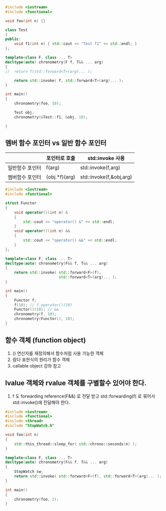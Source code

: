 ```c++
#include <iostream>
#include <functional>

void foo(int n) {}

class Test
{
public:
	void f1(int n) { std::cout << "Test f1" << std::endl; }
};

template<class F, class ... T>
decltype(auto) chronometry(F f, T&& ... arg)
{
//	return f(std::forward<T>(arg)... );

	return std::invoke( f, std::forward<T>(arg)... );
}

int main()
{	
	chronometry(foo, 10);

	Test obj;
	chronometry(&Test::f1, &obj, 10);

}
```

## 멤버 함수 포인터 vs 일반 함수 포인터
|             |포인터로 호출     |std::invoke 사용        |
|--           |--             |--                     |
|일반함수 포인터 |f(arg)          |std::invoke(f,arg)     |
|멤버함수 포인터 |(obj.*f)(arg)   |std::invoke(f,&obj,arg)|


```c++
#include <iostream>
#include <functional>

struct Functor
{
	void operator()(int n) &
	{
		std::cout << "operator() &" << std::endl;
	}
	void operator()(int n) &&
	{
		std::cout << "operator() &&" << std::endl;
	}
};

template<class F, class ... T>
decltype(auto) chronometry(F&& f, T&& ... arg)
{
	return std::invoke( std::forward<F>(f), 
				        std::forward<T>(arg)... );
}

int main()
{	
	Functor f;
	f(10); // f.operator()(10)
	Functor()(10); // &&
	chronometry(f, 10);
	chronometry(Functor(), 10);
}
```

## 함수 객체 (function object)
1) () 연산자를 재정의해서 함수처럼 사용 가능한 객체
2) 람다 표현식의 원리가 함수 객체
3) callable object 강좌 참고

## lvalue 객체와 rvalue 객체를 구별할수 있어야 한다.
1) f 도 forwarding reference(F&&) 로 전달 받고 std::forwarding<F>(f) 로 묶어서 std::invoke()에 전달해야 한다.

```c++
#include <iostream>
#include <functional>
#include <thread>
#include "StopWatch.h"

void foo(int n)
{
	std::this_thread::sleep_for( std::chrono::seconds(n) );
}

template<class F, class ... T>
decltype(auto) chronometry(F&& f, T&& ... arg)
{
	StopWatch sw;
	return std::invoke( std::forward<F>(f), std::forward<T>(arg)... );
}

int main()
{	
	chronometry(foo, 2);
}
```


